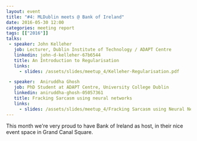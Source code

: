 ```yaml
---
layout: event
title: "#4: MLDublin meets @ Bank of Ireland"
date: 2016-05-30 12:00
categories: meeting report
tags: [["2016"]]
talks:
 - speaker: John Kelleher
   job: Lecturer, Dublin Institute of Technology / ADAPT Centre
   linkedin: john-d-kelleher-67b6544
   title: An Introduction to Regularisation
   links:
     - slides: /assets/slides/meetup_4/Kelleher-Regularisation.pdf

 - speaker:  Aniruddha Ghosh
   job: PhD Student at ADAPT Centre, University College Dublin
   linkedin: aniruddha-ghosh-05057361
   title: Fracking Sarcasm using neural networks
   links:
     - slides: /assets/slides/meetup_4/Fracking Sarcasm using Neural Network.pdf
---
```


This month we're very proud to have Bank of Ireland as host, in their nice event space in Grand Canal Square.
